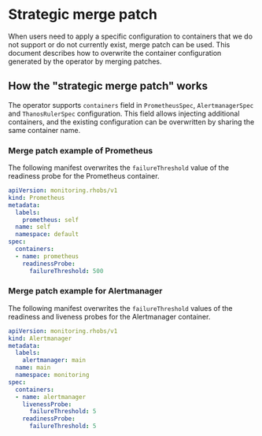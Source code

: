 # Strategic merge patch

When users need to apply a specific configuration to containers that we do not support or do not currently exist, merge patch can be used.
This document describes how to overwrite the container configuration generated by the operator by merging patches.

## How the "strategic merge patch" works

The operator supports `containers` field in `PrometheusSpec`, `AlertmanagerSpec` and `ThanosRulerSpec` configuration.
This field allows injecting additional containers, and the existing configuration can be overwritten by sharing the same container name.

### Merge patch example of Prometheus

The following manifest overwrites the `failureThreshold` value of the readiness probe for the Prometheus container.

```yaml
apiVersion: monitoring.rhobs/v1
kind: Prometheus
metadata:
  labels:
    prometheus: self
  name: self
  namespace: default
spec:
  containers:
  - name: prometheus
    readinessProbe:
      failureThreshold: 500
```

### Merge patch example for Alertmanager

The following manifest overwrites the `failureThreshold` values of the readiness and liveness probes for the Alertmanager container.

```yaml
apiVersion: monitoring.rhobs/v1
kind: Alertmanager
metadata:
  labels:
    alertmanager: main
  name: main
  namespace: monitoring
spec:
  containers:
  - name: alertmanager
    livenessProbe:
      failureThreshold: 5
    readinessProbe:
      failureThreshold: 5
```
